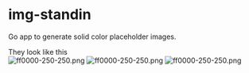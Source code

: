 # img-standin
Go app to generate solid color placeholder images. 

They look like this  
![ff0000-250-250.png](https://powerful-stream-99941.herokuapp.com/ff0000-250-250.png)
![ff0000-250-250.png](https://powerful-stream-99941.herokuapp.com/00ff00-250-250.png)
![ff0000-250-250.png](https://powerful-stream-99941.herokuapp.com/0000ff-250-250.png)
